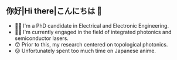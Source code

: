 ## 你好|Hi there|こんにちは 👋

- 🧑‍🎓 I'm a PhD candidate in Electrical and Electronic Engineering. 
- 👷‍♂️ I'm currently engaged in the field of integrated photonics and semiconductor lasers.
- 😙 Prior to this, my research centered on topological photonics.
- 😕 Unfortunately spent too much time on Japanese anime.
